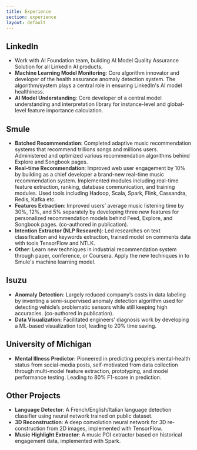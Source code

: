 ```yaml
---
title: Experience
section: experience
layout: default
---
```


<div class="hfeed">



  <!-- LinkedIn -->
  <div class="hentry post project-batch-title">
    <h2>LinkedIn</h2>
  </div>
  <div class="hentry post">
    <div class="entry-summary">
      <ul class="project-list">
        <li>Work with AI Foundation team, building AI Model Quality Assurance Solution for all LinkedIn AI products.</li>
        <li><strong style="color:#333;">Machine Learning Model Monitoring</strong>: Core algorithm innovator and developer of the health assurance anomaly detection system. The algorithm/system plays a central role in ensuring LinkedIn's AI model healthiness. </li>
        <li><strong style="color:#333;">AI Model Understanding</strong>: Core developer of a central model understanding and interpretation library for instance-level and global-level feature importance calculation.</li>
      </ul>
    </div>
  </div>

  <!-- Smule -->
  <div class="hentry post project-batch-title">
    <h2>Smule</h2>
  </div>

  <div class="hentry post">
    <div class="entry-summary">
      <ul class="project-list">
        <li><strong style="color:#333;">Batched Recommendation</strong>: Completed adaptive music recommendation systems that recommend trillions songs and millions users. Administered and optimized various recommendation algorithms behind Explore and Songbook pages.
        </li>
        <li><strong style="color:#333;">Real-time Recommendation</strong>: Improved web user engagement by 10% by building as a chief developer a brand-new real-time music recommendation system. Implemented modules including real-time feature extraction, ranking, database communication, and training modules. Used tools including Hadoop, Scala, Spark, Flink, Cassandra, Redis, Kafka etc.
        </li>
        <li><strong style="color:#333;">Features Extraction</strong>: Improved users’ average music listening time by 30%, 12%, and 5% separately by developing three new features for personalized recommendation models behind Feed, Explore, and Songbook pages. (co-authored in publication).</li>
        <li><strong style="color:#333;">Intention Extractor (NLP Research)</strong>: Led researches on text classification and keywords extraction, trained model on comments data with tools TensorFlow and NTLK.</li>
        <li><strong style="color:#333;">Other</strong>: Learn new techniques in industrial recommendation system through paper, conference, or Coursera. Apply the new techniques in to Smule's machine learning model.</li>
      </ul>
    </div>
  </div>


  <!-- Isuzu -->
  <div class="hentry post project-batch-title">
    <h2>Isuzu</h2>
  </div>

  <div class="hentry post">
    <div class="entry-summary">
      <ul class="project-list">
        <li><strong style="color:#333;">Anomaly Detection</strong>: Largely reduced company’s costs in data labeling by inventing a semi-supervised anomaly detection algorithm used for detecting vehicle’s problematic sensors while still keeping high accuracies. (co-authored in publication).</li>
        <li><strong style="color:#333;">Data Visualization</strong>: Facilitated engineers’ diagnosis work by developing a ML-based visualization tool, leading to 20% time saving.</li>
      </ul>
    </div>
  </div>

  <!-- University of Michigan -->
  <div class="hentry post project-batch-title">
    <h2>University of Michigan</h2>
  </div>

  <div class="hentry post">
    <div class="entry-summary">
      <ul class="project-list">
        <li><strong style="color:#333;">Mental Illness Predictor</strong>: Pioneered in predicting people’s mental-health status from social-media posts, self-motivated from data collection through multi-model feature extraction, prototyping, and model performance testing. Leading to 80% F1-score in prediction.</li>
      </ul>
    </div>
  </div>

  <!-- Other Projects -->
  <div class="hentry post project-batch-title">
    <h2>Other Projects</h2>
  </div>

  <div class="hentry post">
    <div class="entry-summary">
      <ul class="project-list">
        <li><strong style="color:#333;">Language Detector</strong>: A French/English/Italian language detection classifier using neural network trained on public dataset.</li>
        <li><strong style="color:#333;">3D Reconstruction</strong>: A deep convolution neural network for 3D re-construction from 2D images, implemented with TensorFlow.</li>
        <li><strong style="color:#333;">Music Highlight Extractor</strong>: A music POI extractor based on historical engagement data, implemented with Spark.</li>
      </ul>
    </div>
  </div>

</div>
